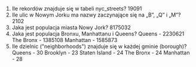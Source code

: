 1. Ile rekordów znajduje się w tabeli nyc_streets?
19091
2. Ile ulic w Nowym Jorku ma nazwy zaczynające się na „B”, „Q” i „M”?
2102
3. Jaka jest populacja miasta Nowy Jork?
8175032
4. Jaka jest populacja Bronxu, Manhattanu i Queens?
Queens - 2230621
The Bronx - 1385108
Manhattan - 1585873
5. Ile dzielnic ("neighborhoods") znajduje się w każdej gminie (borough)?
Queens - 30
Brooklyn - 23
Staten Island - 24
The Bronx - 24
Manhattan - 28
